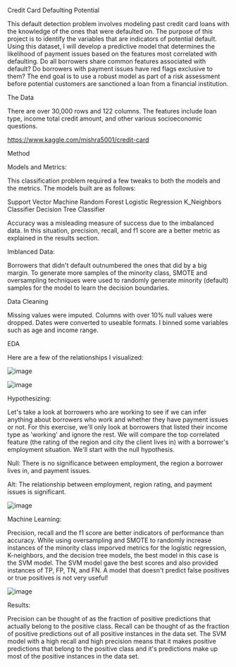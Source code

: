 Credit Card Defaulting Potential

This default detection problem involves modeling past credit card loans with the knowledge of the ones that were defaulted on. The purpose of this project is to identify the variables that are indicators of potential default. Using this dataset, I will develop a predictive model that determines the likelihood of payment issues based on the features most correlated with defaulting. Do all borrowers share common features associated with default? Do borrowers with payment issues have red flags exclusive to them? The end goal is to use a robust model as part of a risk assessment before potential customers are sanctioned a loan from a financial institution. 

The Data

There are over 30,000 rows and 122 columns. The features include loan type, income total credit amount, and other various socioeconomic questions.

https://www.kaggle.com/mishra5001/credit-card


Method

Models and Metrics:

This classification problem required a few tweaks to both the models and the metrics. The models built are as follows:

Support Vector Machine 
Random Forest
Logistic Regression
K_Neighbors Classifier
Decision Tree Classifier

Accuracy was a misleading measure of success due to the imbalanced data. In this situation, precision, recall, and f1 score are a better metric as explained in the results section.

Imblanced Data:

Borrowers that didn't default outnumbered the ones that did by a big margin. To generate more samples of the minority class, SMOTE and oversampling techniques were used to randomly generate minority (default) samples for the model to learn the decision boundaries.

Data Cleaning

Missing values were imputed. Columns with over 10% null values were dropped. Dates were converted to useable formats. I binned some variables such as age and income range.

EDA

Here are a few of the relationships I visualized:

![image](https://user-images.githubusercontent.com/72377927/113348499-457a7800-92fc-11eb-9126-c7e2387b2ca5.png)


![image](https://user-images.githubusercontent.com/72377927/113348420-2b409a00-92fc-11eb-8739-83f993f5961e.png)

Hypothesizing:

Let's take a look at borrowers who are working to see if we can infer anything about borrowers who work and whether they have payment issues or not. For this exercise, we'll only look at borrowers that listed their income type as 'working' and ignore the rest. We will compare the top correlated feature (the rating of the region and city the client lives in) with a borrower's employment situation. We'll start with the null hypothesis.

Null: There is no significance between employment, the region a borrower lives in, and payment issues.

Alt: The relationship between employment, region rating, and payment issues is significant.

![image](https://user-images.githubusercontent.com/72377927/113355046-c7bb6a00-9305-11eb-96b1-65579a3461ba.png)


Machine Learning:

Precision, recall and the f1 score are better indicators of performance than accuracy. While using oversampling and SMOTE to randomly increase instances of the minority class imporved metrics for the logistic regression, K-neighbors, and the decision tree models, the best model in this case is the SVM model. The SVM model gave the best scores and also provided instances of TP, FP, TN, and FN. A model that doesn't predict false positives or true positives is not very useful!

![image](https://user-images.githubusercontent.com/72377927/113348971-f254f500-92fc-11eb-96dd-24f40ecf2509.png)


Results:

Precision can be thought of as the fraction of positive predictions that actually belong to the positive class.  Recall can be thought of as the fraction of positive predictions out of all positive instances in the data set. The SVM model with a high recall and high precision means that it makes positive predictions that belong to the positive class and it's predictions make up most of the positive instances in the data set.




